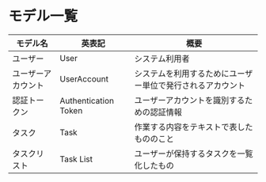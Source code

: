 # モデル一覧

モデル名|英表記|概要
--|--|--
ユーザー|User|システム利用者
ユーザーアカウント|UserAccount|システムを利用するためにユーザー単位で発行されるアカウント
認証トークン|Authentication Token|ユーザーアカウントを識別するための認証情報
タスク|Task|作業する内容をテキストで表したもののこと
タスクリスト|Task List|ユーザーが保持するタスクを一覧化したもの
